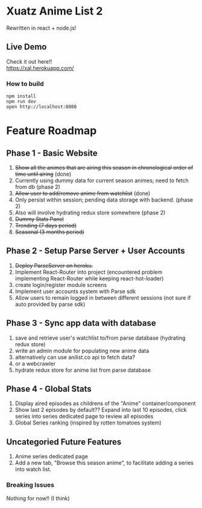 # Xuatz Anime List 2
Rewritten in react + node.js!

## Live Demo
Check it out here!!  
https://xal.herokuapp.com/

### How to build

```
npm install
npm run dev
open http://localhost:8080
```

# Feature Roadmap

## Phase 1 - Basic Website
1. ~~Show all the animes that are airing this season in chronological order of time until airing~~ (done)
  1. Currently using dummy data for current season animes; need to fetch from db (phase 2)
1. ~~Allow user to add/remove anime from watchlist~~ (done)
  1. Only persist within session; pending data storage with backend. (phase 2)
  1. Also will involve hydrating redux store somewhere (phase 2)
1. ~~Dummy Stats Panel~~
  1. ~~Trending (7 days period)~~
  1. ~~Seasonal (3 months period)~~

## Phase 2 - Setup Parse Server + User Accounts
1. ~~Deploy ParseServer on heroku.~~
1. Implement React-Router into project (encountered problem implementing React-Router while keeping react-hot-loader)
  1. create login/register module screens
1. Implement user accounts system with Parse sdk
1. Allow users to remain logged in between different sessions (not sure if auto provided by parse sdk)

## Phase 3 - Sync app data with database
1. save and retrieve user's watchlist to/from parse database (hydrating redux store)
1. write an admin module for populating new anime data
  1. alternatively can use anilist.co api to fetch data?
  1. or a webcrawler
1. hydrate redux store for anime list from parse database

## Phase 4 - Global Stats
1. Display aired episodes as childrens of the "Anime" container/component
1. Show last 2 episodes by default?? Expand into last 10 episodes, click series into series dedicated page to review all episodes
1. Global Series ranking (inspired by rotten tomatoes system)

## Uncategoried Future Features
1. Anime series dedicated page
1. Add a new tab, "Browse this season anime", to facilitate adding a series into watch list.

### Breaking Issues

Nothing for now!! (I think)
